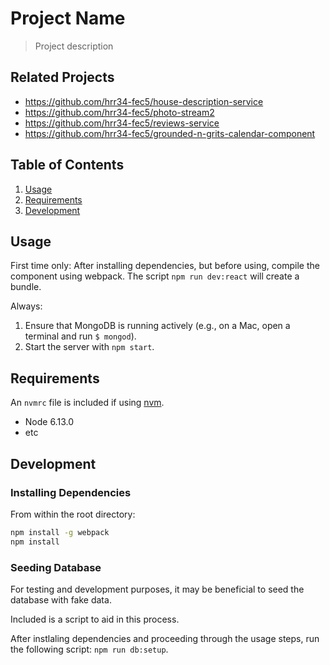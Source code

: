 # Project Name

> Project description

## Related Projects

  - https://github.com/hrr34-fec5/house-description-service
  - https://github.com/hrr34-fec5/photo-stream2
  - https://github.com/hrr34-fec5/reviews-service
  - https://github.com/hrr34-fec5/grounded-n-grits-calendar-component

## Table of Contents

1. [Usage](#Usage)
1. [Requirements](#requirements)
1. [Development](#development)

## Usage

First time only: 
After installing dependencies, but before using, compile the component using webpack. The script `npm run dev:react` will create a bundle. 

Always:
1. Ensure that MongoDB is running actively (e.g., on a Mac, open a terminal and run `$ mongod`).
2. Start the server with `npm start`.

## Requirements

An `nvmrc` file is included if using [nvm](https://github.com/creationix/nvm).

- Node 6.13.0
- etc

## Development

### Installing Dependencies

From within the root directory:

```sh
npm install -g webpack
npm install
```
### Seeding Database
For testing and development purposes, it may be beneficial to seed the database with fake data.

Included is a script to aid in this process.

After instlaling dependencies and proceeding through the usage steps, run the following script: `npm run db:setup`. 